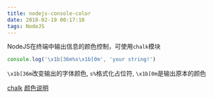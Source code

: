 ```yaml
---
title: nodejs-console-color
date: 2018-02-19 00:17:10
tags: NodeJS
---
```



NodeJS在终端中输出信息的颜色控制，可使用`chalk`模块

```js
console.log('\x1b[36m%s\x1b[0m', 'your string!')
```

`\x1b[36m`改变输出的字体颜色, `s%`格式化占位符, `\x1b[0m`是输出原本的颜色

[chalk](https://github.com/chalk/chalk)
[颜色说明](https://dev.to/moriczgergo/nodejs-console-colors-101)